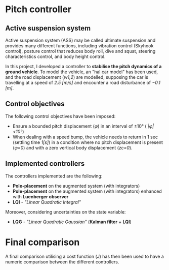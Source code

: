 # Pitch controller

## Active suspension system
Active suspension system (ASS) may be called ultimate suspension and provides many different functions, including vibration control (Skyhook control), posture control that reduces body roll, dive and squat, steering characteristics control, and body height control.

In this project, I developed a controller to **stabilise the pitch dynamics of a ground vehicle**.
To model the vehicle, an "hal car model" has been used, and the road displacement (*w1,2*) are modelled, supposing the car is travelling at a speed of *2.5 [m/s]* and encounter a road disturbance of *−0.1 [m]*.

## Control objectives
The following control objectives have been imposed:
- Ensure a bounded pitch displacement (*φ*) in an interval of ±10° ( *|φ|<10°*)
- When dealing with a speed bump, the vehicle needs to return in 1 sec (settling time *1[s]*) in a condition where no pitch displacement is present (*φ=0*) and with a zero vertical body displacement (*zc=0*).

## Implemented controllers
The controllers implemented are the following:
- **Pole-placement** on the augmented system (with integrators)
- **Pole-placement** on the augmented system (with integrators) enhanced with **Luenberger observer**
- **LQI** - *"Linear Quadratic Integral"*

Moreover, considering uncertainties on the state variable:

- **LQG** - *"Linear Quadratic Gaussian"* (**Kalman filter** + **LQI**)

# Final comparison
A final comparison utilising a cost function (*J*) has then been used to have a numeric comparison between the different controllers.

